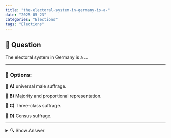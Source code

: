 ```yaml
---
title: "the-electoral-system-in-germany-is-a-"
date: "2025-05-23"
categories: "Elections"
tags: "Elections"
---
```


## 📌 **Question**

The electoral system in Germany is a ...



---

### 📝 **Options:**

🔘 **A)** universal male suffrage.

🔘 **B)** Majority and proportional representation.

🔘 **C)** Three-class suffrage.

🔘 **D)** Census suffrage.

---

<details>
  <summary>🔍 Show Answer</summary>

  <p>
💡  <b>Correct Answer:</b>  b
  </p>
  <p>
    📖<b>Explanation:</b>
    
  </p>
</details>

